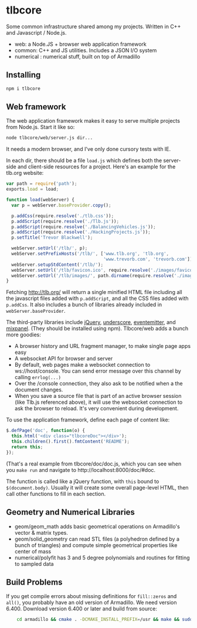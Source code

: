# tlbcore

Some common infrastructure shared among my projects. Written in C++ and Javascript / Node.js.

  * web: a Node.JS + browser web application framework
  * common: C++ and JS utilities. Includes a JSON I/O system
  * numerical : numerical stuff, built on top of Armadillo


Installing
--
```sh
npm i tlbcore
```

Web framework
--

The web application framework makes it easy to serve multiple projects from Node.js.
Start it like so:

```sh
node tlbcore/web/server.js dir...
```

It needs a modern browser, and I've only done cursory tests with IE.

In each dir, there should be a file `load.js` which defines both the server-side and client-side resources for a project. Here's an example for the tlb.org website:

```javascript
var path = require('path');
exports.load = load;

function load(webServer) {
  var p = webServer.baseProvider.copy();

  p.addCss(require.resolve('./tlb.css'));
  p.addScript(require.resolve('./Tlb.js'));
  p.addScript(require.resolve('./BalancingVehicles.js'));
  p.addScript(require.resolve('./HackingProjects.js'));
  p.setTitle('Trevor Blackwell');

  webServer.setUrl('/tlb/', p);
  webServer.setPrefixHosts('/tlb/', ['www.tlb.org', 'tlb.org',
                                     'www.trevorb.com', 'trevorb.com']);
  webServer.setupStdContent('/tlb/');
  webServer.setUrl('/tlb/favicon.ico', require.resolve('./images/favicon.ico'));
  webServer.setUrl('/tlb/images/', path.dirname(require.resolve('./images')));
}
```

Fetching http://tlb.org/ will return a single minified HTML file including all the javascript files added with `p.addScript`, and all the CSS files added with `p.addCss`. It also includes a bunch of libraries already included in `webServer.baseProvider`.

The third-party libraries include [jQuery](http://www.jquery.com/), [underscore](http://underscorejs.org), [eventemitter](https://www.npmjs.org/package/eventemitter), and [mixpanel](http://www.mixpanel.com). (They should be installed using npm). Tlbcore/web adds a bunch more goodies:

 * A browser history and URL fragment manager, to make single page apps easy
 * A websocket API for browser and server
 * By default, web pages make a websocket connection to ws://host/console. You can send error message over this channel by calling `errlog(...)`
 * Over the /console connection, they also ask to be notified when a the document changes.
 * When you save a source file that is part of an active browser session (like Tlb.js referenced above), it will use the websocket connection to ask the browser to reload. It's very convenient during development.

To use the application framework, define each page of content like:

```javascript
$.defPage('doc', function(o) {
  this.html('<div class="tlbcoreDoc"></div>');
  this.children().first().fmtContent('README');
  return this;
});
```

(That's a real example from tlbcore/doc/doc.js, which you can see when you `make run` and navigate to http://localhost:8000/doc/#doc.

The function is called like a jQuery function, with `this` bound to `$(document.body)`. Usually it will create some overall page-level HTML, then call other functions to fill in each section.


Geometry and Numerical Libraries
--
 * geom/geom_math adds basic geometrical operations on Armadillo's vector & matrix types.
 * geom/solid_geometry can read STL files (a polyhedron defined by a bunch of triangles) and compute simple geometrical properties like center of mass
 * numerical/polyfit has 3 and 5 degree polynomials and routines for fitting to sampled data


Build Problems
--

If you get compile errors about missing definitions for `fill::zeros` and `all()`, you probably have
an old version of Armadillo. We need version 6.400. Download version 6.400 or later and build from source:
```sh
	cd armadillo && cmake . -DCMAKE_INSTALL_PREFIX=/usr && make && sudo make install
```
